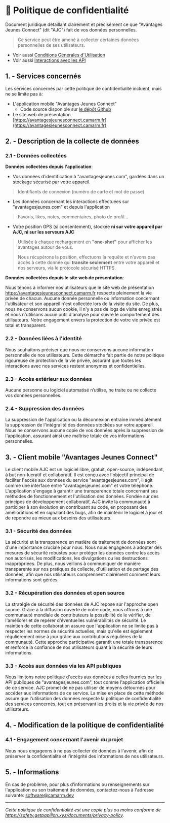 # 📖 Politique de confidentialité

Document juridique détaillant clairement et précisément ce que "Avantages Jeunes Connect" (dit "AJC") fait de vos données personnelles. 

> Ce service peut être amené à collecter certaines données personnelles de ses utilisateurs.

- Voir aussi [Conditions Générales d'Utilisation](https://avantagesjeunesconnect.camarm.fr/cgu)
- Voir aussi [Interactions avec les API](https://avantagesjeunesconnect.camarm.fr/usage)

## 1. - Services concernés

Les services concernés par cette politique de confidentialité incluent, mais ne se limite pas à: 

- L'application mobile "Avantages Jeunes Connect"
  - Code source disponible sur [le dépôt Github](https://github.com/camarm-dev/bfc-avantagesjeunes-mobile) 
- Le site web de présentation [https://avantagesjeunesconnect.camarm.fr](https://avantagesjeunesconnect.camarm.fr)

## 2. - Description de la collecte de données

### 2.1 - Données collectées

**Données collectées depuis l'application**:
- Vos données d'identification à "avantagesjeunes.com", gardées dans un stockage sécurisé par votre appareil. 
> Identifiants de connexion (numéro de carte et mot de passe)
- Les données concernant les interactions effectuées sur "avantagesjeunes.com" et depuis l'application
> Favoris, likes, notes, commentaires, photo de profil...
- Votre position GPS (si consentement), stockée **ni sur votre appareil par AJC, ni sur les serveurs AJC**
> Utilisée à chaque rechargement en **"one-shot"** pour afficher les avantages autour de vous.
> 
> Nous récupérons la position, effectuons la requête et n'avons pas accès à cette donnée qui **transite seulement** entre votre appareil et nos serveurs, via le protocole sécurisé HTTPS.

**Données collectées depuis le site web de présentation**:

Nous tenons à informer nos utilisateurs que le site web de présentation https://avantagesjeunesconnect.camarm.fr respecte pleinement la vie privée de chacun. Aucune donnée personnelle ou information concernant l'utilisateur et son appareil n'est collectée lors de la visite du site. De plus, nous ne conservons aucun cookie, il n'y a pas de logs de visite enregistrés et nous n'utilisons aucun outil d'analyse pour suivre le comportement des utilisateurs. Notre engagement envers la protection de votre vie privée est total et transparent.

### 2.2 - Données liées à l'identité

Nous souhaitons préciser que nous ne conservons aucune information personnelle de nos utilisateurs. Cette démarche fait partie de notre politique rigoureuse de protection de la vie privée, assurant que toutes les interactions avec nos services restent anonymes et confidentielles.

### 2.3 - Accès extérieur aux données

Aucune personne ou logiciel automatisé n’utilise, ne traite ou ne collecte vos données personnelles.

### 2.4 - Suppression des données

La suppression de l'application ou la déconnexion entraîne immédiatement la suppression de l'intégralité des données stockées sur votre appareil. Nous ne conservons aucune copie de vos données après la suppression de l'application, assurant ainsi une maîtrise totale de vos informations personnelles.

## 3. - Client mobile "Avantages Jeunes Connect"

Le client mobile AJC est un logiciel libre, gratuit, open-source, indépendant, à but non-lucratif et collaboratif. 
Il est conçu avec l'objectif principal de faciliter l'accès aux données du service "avantagesjeunes.com", il agit comme une interface entre "avantagesjeunes.com" et votre téléphone.
L'application s'engage à garantir une transparence totale concernant ses méthodes de fonctionnement et l'utilisation des données.
Fondée sur des principes de développement collaboratif, AJC invite la communauté à participer à son évolution en contribuant au code, en proposant des améliorations et en signalant des bugs, afin de maintenir le logiciel à jour et de répondre au mieux aux besoins des utilisateurs.

### 3.1 - Sécurité des données

La sécurité et la transparence en matière de traitement de données sont d'une importance cruciale pour nous.
Nous nous engageons à adopter des mesures de sécurité robustes pour protéger les données contre les accès non autorisés, les modifications, les divulgations ou les destructions inappropriées.
De plus, nous veillons à communiquer de manière transparente sur nos pratiques de collecte, d'utilisation et de partage des données, afin que nos utilisateurs comprennent clairement comment leurs informations sont gérées.

### 3.2 - Récupération des données et open source

La stratégie de sécurité des données de AJC repose sur l'approche open source. Grâce à la diffusion ouverte de notre code, nous offrons à une communauté mondiale de contributeurs la possibilité de le vérifier, de l'améliorer et de repérer d'éventuelles vulnérabilités de sécurité. Le maintien de cette collaboration assure que l'application ne se limite pas à respecter les normes de sécurité actuelles, mais qu'elle est également régulièrement mise à jour grâce aux contributions régulières de la communauté. Cette approche participative garantit une totale transparence et renforce la confiance de nos utilisateurs quant à la sécurité de leurs informations.

### 3.3 - Accès aux données via les API publiques

Nous limitons notre politique d'accès aux données à celles fournies par les API publiques de "avantagesjeunes.com", tout comme l'application officielle de ce service. AJC promet de ne pas utiliser de moyens détournés pour accéder aux informations de ce service. La mise en place de cette méthode assure que l'utilisation des données respecte la politique de confidentialité des services concernés, tout en préservant les droits et la vie privée de nos utilisateurs.

## 4. - Modification de la politique de confidentialité

### 4.1 - Engagement concernant l'avenir du projet

Nous nous engageons à ne pas collecter de données à l'avenir, afin de préserver la confidentialité et l'intégrité des informations de nos utilisateurs.


## 5. - Informations

En cas de problème, pour plus d'informations ou renseignements sur l'application ou son traitement de données, contactez-nous à l'adresse suivante: [software@camarm.dev](mailto:software@camarm.dev)

---

_Cette politique de confidentialité est une copie plus ou moins conforme de https://safety.getpapillon.xyz/documents/privacy-policy._
